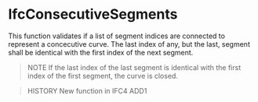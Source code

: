 IfcConsecutiveSegments
======================
This function validates if a list of segment indices are connected to
represent a concecutive curve. The last index of any, but the last, segment
shall be identical with the first index of the next segment.  
  
> NOTE  If the last index of the last segment is identical with the first
> index of the first segment, the curve is closed.  
  
> HISTORY  New function in IFC4 ADD1  


